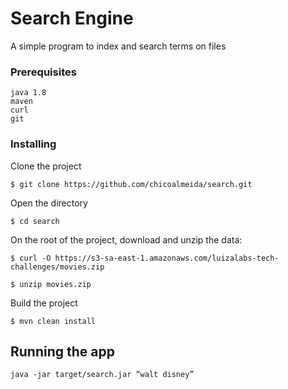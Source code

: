 # Search Engine

A simple program to index and search terms on files

### Prerequisites


```
java 1.8
maven
curl
git
```

### Installing

Clone the project

```
$ git clone https://github.com/chicoalmeida/search.git
```

Open the directory

```
$ cd search
```

On the root of the project, download and unzip the data:

```
$ curl -O https://s3-sa-east-1.amazonaws.com/luizalabs-tech-challenges/movies.zip

$ unzip movies.zip
```

Build the project

```
$ mvn clean install
```

## Running the app

```
java -jar target/search.jar “walt disney”
```

